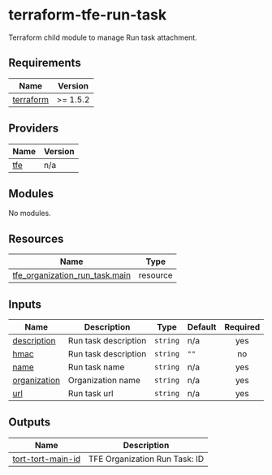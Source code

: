 # terraform-tfe-run-task
Terraform child module to manage Run task attachment.

<!-- BEGIN_TF_DOCS -->
## Requirements

| Name | Version |
|------|---------|
| <a name="requirement_terraform"></a> [terraform](#requirement\_terraform) | >= 1.5.2 |

## Providers

| Name | Version |
|------|---------|
| <a name="provider_tfe"></a> [tfe](#provider\_tfe) | n/a |

## Modules

No modules.

## Resources

| Name | Type |
|------|------|
| [tfe_organization_run_task.main](https://registry.terraform.io/providers/hashicorp/tfe/latest/docs/resources/organization_run_task) | resource |

## Inputs

| Name | Description | Type | Default | Required |
|------|-------------|------|---------|:--------:|
| <a name="input_description"></a> [description](#input\_description) | Run task description | `string` | n/a | yes |
| <a name="input_hmac"></a> [hmac](#input\_hmac) | Run task description | `string` | `""` | no |
| <a name="input_name"></a> [name](#input\_name) | Run task name | `string` | n/a | yes |
| <a name="input_organization"></a> [organization](#input\_organization) | Organization name | `string` | n/a | yes |
| <a name="input_url"></a> [url](#input\_url) | Run task url | `string` | n/a | yes |

## Outputs

| Name | Description |
|------|-------------|
| <a name="output_tort-tort-main-id"></a> [tort-tort-main-id](#output\_tort-tort-main-id) | TFE Organization Run Task: ID |
<!-- END_TF_DOCS -->



